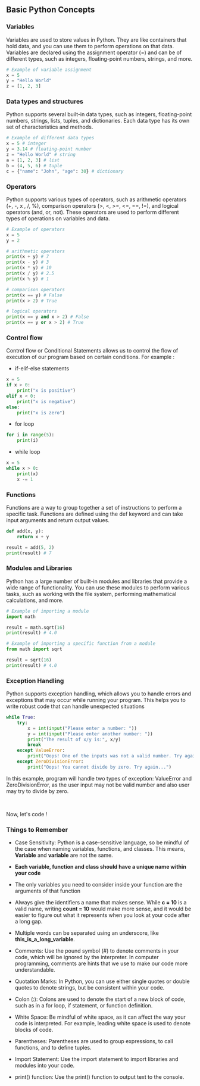 ## Basic Python Concepts

### Variables

 Variables are used to store values in Python. They are like containers that hold data, and you can use them to perform operations on that data. Variables are declared using the assignment operator (=) and can be of different types, such as integers, floating-point numbers, strings, and more.

```python
# Example of variable assignment
x = 5
y = "Hello World"
z = [1, 2, 3]
```
### Data types and structures

Python supports several built-in data types, such as integers, floating-point numbers, strings, lists, tuples, and dictionaries. Each data type has its own set of characteristics and methods.

```python
# Example of different data types
x = 5 # integer
y = 3.14 # floating-point number
z = "Hello World" # string
a = [1, 2, 3] # list
b = (4, 5, 6) # tuple
c = {"name": "John", "age": 30} # dictionary
```
### Operators

Python supports various types of operators, such as arithmetic operators (+, -, x , /, %), comparison operators (>, <, >=, <=, ==, !=), and logical operators (and, or, not). These operators are used to perform different types of operations on variables and data.

```python
# Example of operators
x = 5
y = 2

# arithmetic operators
print(x + y) # 7
print(x - y) # 3
print(x * y) # 10
print(x / y) # 2.5
print(x % y) # 1

# comparison operators
print(x == y) # False
print(x > 2) # True

# logical operators 
print(x == y and x > 2) # False
print(x == y or x > 2) # True
```

### Control flow

Control flow or Conditional Statements allows us to control the flow of execution of our program based on certain conditions. For example : 

* if-elif-else statements 


```python
x = 5
if x > 0:
    print("x is positive")
elif x < 0:
    print("x is negative")
else:
    print("x is zero")
```

* for loop


```python
for i in range(5):
    print(i)
```

* while loop  

```python
x = 5
while x > 0:
    print(x)
    x -= 1
```

### Functions

Functions are a way to group together a set of instructions to perform a specific task. Functions are defined using the def keyword and can take input arguments and return output values.

```python
def add(x, y):
    return x + y

result = add(5, 2)
print(result) # 7
```

### Modules and Libraries

Python has a large number of built-in modules and libraries that provide a wide range of functionality. You can use these modules to perform various tasks, such as working with the file system, performing mathematical calculations, and more.

```python
# Example of importing a module
import math

result = math.sqrt(16)
print(result) # 4.0

# Example of importing a specific function from a module
from math import sqrt

result = sqrt(16)
print(result) # 4.0
```
### Exception Handling

Python supports exception handling, which allows you to handle errors and exceptions that may occur while running your program. This helps you to write robust code that can handle unexpected situations

```python
while True:
    try:
        x = int(input("Please enter a number: "))
        y = int(input("Please enter another number: "))
        print("The result of x/y is:", x/y)
        break
    except ValueError:
        print("Oops! One of the inputs was not a valid number. Try again...")
    except ZeroDivisionError:
        print("Oops! You cannot divide by zero. Try again...")
```

In this example, program will handle two types of exception: ValueError and ZeroDivisionError, as the user input may not be valid number and also user may try to divide by zero.

<br />

Now, let's code ! 



### Things to Remember

- Case Sensitivity: Python is a case-sensitive language, so be mindful of the case when naming variables, functions, and classes. This means, **Variable** and **variable** are not the same.

- **Each variable, function and class should have a unique name within your code**

- The only variables you need to consider inside your function are the arguments of that function

- Always give the identifiers a name that makes sense. While **c = 10** is a valid name, writing **count = 10** would make more sense, and it would be easier to figure out what it represents when you look at your code after a long gap.

- Multiple words can be separated using an underscore, like **this_is_a_long_variable**.

- Comments: Use the pound symbol (#) to denote comments in your code, which will be ignored by the interpreter. In computer programming, comments are hints that we use to make our code more understandable. 

- Quotation Marks: In Python, you can use either single quotes or double quotes to denote strings, but be consistent within your code.

- Colon (:): Colons are used to denote the start of a new block of code, such as in a for loop, if statement, or function definition.

- White Space: Be mindful of white space, as it can affect the way your code is interpreted. For example, leading white space is used to denote blocks of code.

- Parentheses: Parentheses are used to group expressions, to call functions, and to define tuples.

- Import Statement: Use the import statement to import libraries and modules into your code.

- print() function: Use the print() function to output text to the console.


